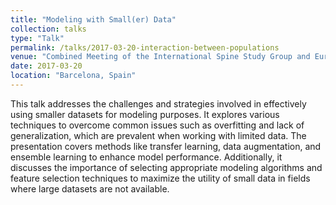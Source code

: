 ```yaml
---
title: "Modeling with Small(er) Data"
collection: talks
type: "Talk"
permalink: /talks/2017-03-20-interaction-between-populations
venue: "Combined Meeting of the International Spine Study Group and European Spine Study Group"
date: 2017-03-20
location: "Barcelona, Spain"
---
```

This talk addresses the challenges and strategies involved in effectively using smaller datasets for modeling purposes. It explores various techniques to overcome common issues such as overfitting and lack of generalization, which are prevalent when working with limited data. The presentation covers methods like transfer learning, data augmentation, and ensemble learning to enhance model performance. Additionally, it discusses the importance of selecting appropriate modeling algorithms and feature selection techniques to maximize the utility of small data in fields where large datasets are not available.
